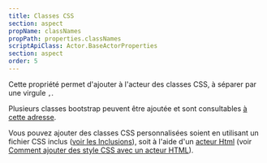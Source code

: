 ```yaml
---
title: Classes CSS
section: aspect
propName: classNames
propPath: properties.classNames
scriptApiClass: Actor.BaseActorProperties
section: aspect
order: 5
---
```

Cette propriété permet d'ajouter à l'acteur des classes CSS, à séparer par une virgule `,`.

Plusieurs classes bootstrap peuvent être ajoutée et sont consultables [à cette adresse](https://getbootstrap.com/docs/4.6/utilities/borders/).

Vous pouvez ajouter des classes CSS personnalisées soient en utilisant un fichier CSS inclus ([voir les Inclusions](../integrations.md)), soit à l'aide d'un [acteur Html](../actor_types/display-html.md) (voir [Comment ajouter des style CSS avec un acteur HTML]()).
